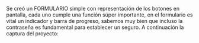 Se creó un FORMULARIO simple con representación de los botones en pantalla, cada uno cumple una función súper importante, en el formulario es vital un indicador y barra de progreso,
sabemos muy bien que incluso la contraseña es fundamental para establecer un seguro. A continuación la captura del proyecto:

